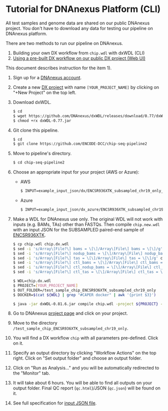 # Tutorial for DNAnexus Platform (CLI)

All test samples and genome data are shared on our public DNAnexus project. You don't have to download any data for testing our pipeline on DNAnexus platform.

There are two methods to run our pipeline on DNAnexus.

1) Building your own DX workflow from `chip.wdl` with dxWDL (CLI)
2) [Using a pre-built DX workflow on our public DX project (Web UI)](tutorial_dx_web.md)

This document describes instruction for the item 1).

1. Sign up for a [DNAnexus account](https://platform.DNAnexus.com/register).

2. Create a new [DX project](https://platform.DNAnexus.com/projects) with name `[YOUR_PROJECT_NAME]` by clicking on "+New Project" on the top left.

3. Download dxWDL.
    ```bash
    $ cd
    $ wget https://github.com/DNAnexus/dxWDL/releases/download/0.77/dxWDL-0.77.jar
    $ chmod +rx dxWDL-0.77.jar
    ```

4. Git clone this pipeline.
    ```bash
    $ cd
    $ git clone https://github.com/ENCODE-DCC/chip-seq-pipeline2
    ```

5. Move to pipeline's directory.
    ```bash
    $ cd chip-seq-pipeline2
    ```

6. Choose an appropriate input for your project (AWS or Azure):
    * AWS
      ```bash
      $ INPUT=example_input_json/dx/ENCSR936XTK_subsampled_chr19_only_dx.json
      ```
    * Azure
      ```bash
      $ INPUT=example_input_json/dx_azure/ENCSR936XTK_subsampled_chr19_only_dx_azure.json
      ```

7. Make a WDL for DNAnexus use only. The original WDL will not work with inputs (e.g. BAMs, TAs) other than FASTQs. Then compile `chip.new.wdl` with an input JSON for the SUBSAMPLED paired-end sample of [ENCSR936XTK](https://www.encodeproject.org/experiments/ENCSR936XTK/).
    ```bash
    $ cp chip.wdl chip.dx.wdl
    $ sed -i 's/Array\[File?\] bams = \[\]/Array\[File\] bams = \[\]/g' chip.dx.wdl
    $ sed -i 's/Array\[File?\] nodup_bams = \[\]/Array\[File\] nodup_bams = \[\]/g' chip.dx.wdl
    $ sed -i 's/Array\[File?\] tas = \[\]/Array\[File\] tas = \[\]/g' chip.dx.wdl
    $ sed -i 's/Array\[File?\] ctl_bams = \[\]/Array\[File\] ctl_bams = \[\]/g' chip.dx.wdl
    $ sed -i 's/Array\[File?\] ctl_nodup_bams = \[\]/Array\[File\] ctl_nodup_bams = \[\]/g' chip.dx.wdl
    $ sed -i 's/Array\[File?\] ctl_tas = \[\]/Array\[File\] ctl_tas = \[\]/g' chip.dx.wdl
    ```

    ```bash
    $ WDL=chip.dx.wdl
    $ PROJECT=[YOUR_PROJECT_NAME]
    $ OUT_FOLDER=/test_sample_chip_ENCSR936XTK_subsampled_chr19_only
    $ DOCKER=$(cat ${WDL} | grep "#CAPER docker" | awk '{print $3}')

    $ java -jar dxWDL-0.81.6.jar compile chip.wdl -project ${PROJECT} -f -folder ${OUT_FOLDER} -defaults ${INPUT} -extras <(echo "{\"default_runtime_attributes\":{\"docker\":\"${DOCKER}\"}}")
    ```

8. Go to DNAnexus [project page](https://platform.DNAnexus.com/projects) and click on your project.

9. Move to the directory `/test_sample_chip_ENCSR936XTK_subsampled_chr19_only`.

10. You will find a DX workflow `chip` with all parameters pre-defined. Click on it. 

11. Specify an output directory by clicking "Workflow Actions" on the top right. Click on "Set output folder" and choose an output folder.

12. Click on "Run as Analysis..." and you will be automatically redirected to the "Monitor" tab.

13. It will take about 6 hours. You will be able to find all outputs on your output folder. Final QC report (`qc.html`)/JSON (`qc.json`) will be found on it.

14. See full specification for [input JSON file](input.md).
